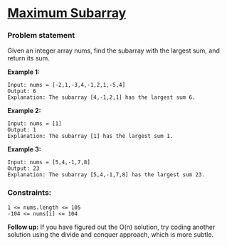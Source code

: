 
# [ Maximum Subarray](https://leetcode.com/problems/maximum-subarray/)

### Problem statement
Given an integer array nums, find the subarray with the largest sum, and return its sum.

**Example 1:**
```
Input: nums = [-2,1,-3,4,-1,2,1,-5,4]
Output: 6
Explanation: The subarray [4,-1,2,1] has the largest sum 6.
```
**Example 2:**
```
Input: nums = [1]
Output: 1
Explanation: The subarray [1] has the largest sum 1.
```
**Example 3:**
```
Input: nums = [5,4,-1,7,8]
Output: 23
Explanation: The subarray [5,4,-1,7,8] has the largest sum 23.
```

### Constraints:
```
1 <= nums.length <= 105
-104 <= nums[i] <= 104
```

**Follow up:** If you have figured out the O(n) solution, try coding another solution using the divide and conquer approach, which is more subtle.